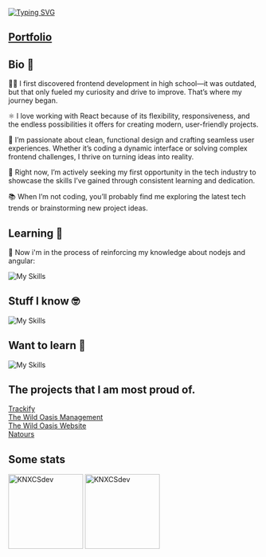 [![Typing SVG](https://readme-typing-svg.demolab.com/?lines=Hello+I`m+Michał)](https://git.io/typing-svg)

## <a href='https://knxcsdev.vercel.app/'>Portfolio </a>

## Bio 📃
👨‍💻 I first discovered frontend development in high school—it was outdated, but that only fueled my curiosity and drive to improve. That’s where my journey began.

⚛️ I love working with React because of its flexibility, responsiveness, and the endless possibilities it offers for creating modern, user-friendly projects.

🎨 I’m passionate about clean, functional design and crafting seamless user experiences. Whether it’s coding a dynamic interface or solving complex frontend challenges, I thrive on turning ideas into reality.

🚀 Right now, I’m actively seeking my first opportunity in the tech industry to showcase the skills I’ve gained through consistent learning and dedication.

📚 When I’m not coding, you’ll probably find me exploring the latest tech trends or brainstorming new project ideas.


## Learning 📖

<div display:flex;'>
  
📢 Now i'm in the process of reinforcing my knowledge about nodejs and angular:

![My Skills](https://skillicons.dev/icons?i=react,aws,kubernetes)

</div>

## Stuff I know 🤓

![My Skills](https://skillicons.dev/icons?i=git,html,react,angular,rxjs,aws,github,npm,css,scss,tailwind,javascript,vite,redux,supabase,styledcomponents,typescript,nextjs,figma,postman,nodejs,express,mongodb,pug&perline=7)

## Want to learn 🧠

![My Skills](https://skillicons.dev/icons?i=docker)

## The projects that I am most proud of.

[Trackify](https://trackify-knxcsdev.vercel.app/)    
[The Wild Oasis Management](https://the-wild-oasis-management-knxcsdev.vercel.app/)        
[The Wild Oasis Website](https://the-wild-oasis-website-knxcsdev.vercel.app/)     
[Natours](https://natours-knxcsdev.vercel.app/)    


## Some stats

<span>
<img  height="150px" src="https://github-readme-stats.vercel.app/api/top-langs?username=KNXCSdev&show_icons=true&locale=en&layout=compact&theme=transparent" alt="KNXCSdev" /> 
</span>
<span>
<img height="150px" src="https://github-readme-stats.vercel.app/api?username=KNXCSdev&show_icons=true&locale=en&theme=transparent" alt="KNXCSdev" />
</span>


